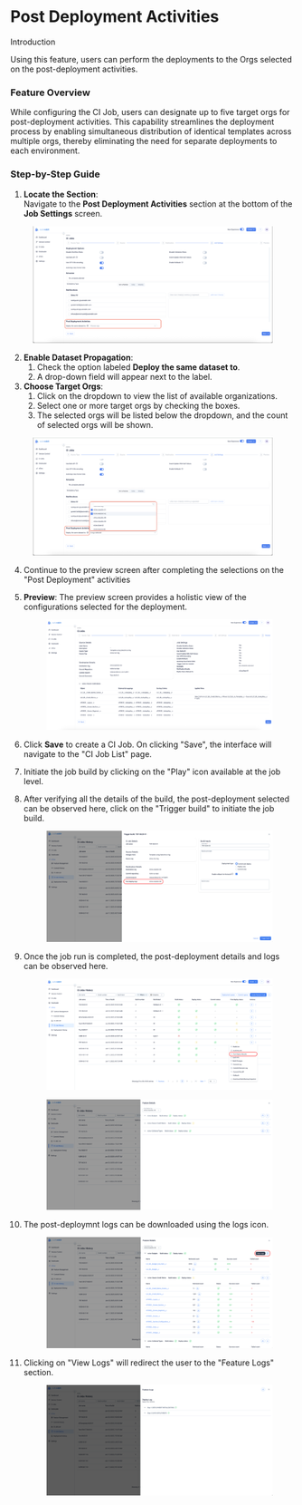 # Post Deployment Activities

Introduction

Using this feature, users can perform the deployments to the Orgs selected on the post-deployment activities.

### Feature Overview

While configuring the CI Job, users can designate up to five target orgs for post-deployment activities. This capability streamlines the deployment process by enabling simultaneous distribution of identical templates across multiple orgs, thereby eliminating the need for separate deployments to each environment.

### Step-by-Step Guide

1. **Locate the Section**:\
   Navigate to the **Post Deployment Activities** section at the bottom of the **Job Settings** screen.

<figure><img src="../../../../../../.gitbook/assets/8 - Feature CI Jobs (1).png" alt=""><figcaption></figcaption></figure>

2. **Enable Dataset Propagation**:
   1. Check the option labeled **Deploy the same dataset to**.
   2. A drop-down field will appear next to the label.
3. **Choose Target Orgs**:
   1. Click on the dropdown to view the list of available organizations.
   2. Select one or more target orgs by checking the boxes.
   3. The selected orgs will be listed below the dropdown, and the count of selected orgs will be shown.

<figure><img src="../../../../../../.gitbook/assets/8.1 - Feature CI Jobs.png" alt=""><figcaption></figcaption></figure>

4. Continue to the preview screen after completing the selections on the "Post Deployment" activities
5.  **Preview**: The preview screen provides a holistic view of the configurations selected for the deployment.

    <figure><img src="../../../../../../.gitbook/assets/5- Post Deployment (1).png" alt=""><figcaption></figcaption></figure>
6. Click **Save** to create a CI Job. On clicking "Save", the interface will navigate to the "CI Job List" page.
7. Initiate the job build by clicking on the "Play" icon available at the job level.
8.  After verifying all the details of the build, the post-deployment selected can be observed here, click on the "Trigger build" to initiate the job build.



    <figure><img src="../../../../../../.gitbook/assets/6.1- Post Deployment.png" alt=""><figcaption></figcaption></figure>
9.  Once the job run is completed, the post-deployment details and logs can be observed here.

    <figure><img src="../../../../../../.gitbook/assets/7- Post Deployment.png" alt=""><figcaption></figcaption></figure>

    <figure><img src="../../../../../../.gitbook/assets/8- Post Deployment.png" alt=""><figcaption></figcaption></figure>
10. The post-deploymnt logs can be downloaded using the logs icon.

    <figure><img src="../../../../../../.gitbook/assets/9- Post Deployment.png" alt=""><figcaption></figcaption></figure>
11. Clicking on "View Logs" will redirect the user to the "Feature Logs" section.

    <figure><img src="../../../../../../.gitbook/assets/10- Post Deployment.png" alt=""><figcaption></figcaption></figure>
